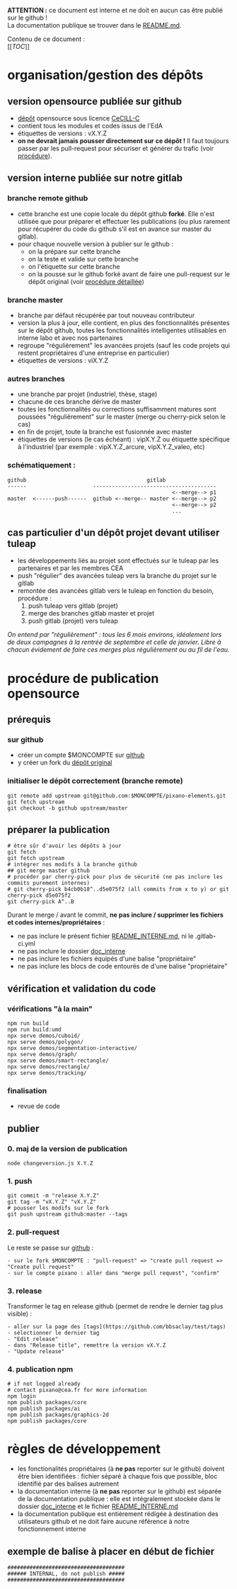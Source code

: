 **ATTENTION :** ce document est interne et ne doit en aucun cas être publié sur le github !  
La documentation publique se trouver dans le [README.md](./README.md).

Contenu de ce document :  
[[_TOC_]]

# organisation/gestion des dépôts
## version opensource publiée sur github
- [dépôt](https://github.com/pixano/pixano-app) opensource sous licence [CeCILL-C](./LICENSE.txt)
- contient tous les modules et codes issus de l'EdA
- étiquettes de versions : vX.Y.Z
- **on ne devrait jamais pousser directement sur ce dépôt !** Il faut toujours passer par les pull-request pour sécuriser et générer du trafic (voir [procédure](#procedure-de-publication)).

## version interne publiée sur notre gitlab
### branche remote github
- cette branche est une copie locale du dépôt github **forké**. Elle n'est utilisée que pour préparer et effectuer les publications (ou plus rarement pour récupérer du code du github s'il est en avance sur master du gitlab).
- pour chaque nouvelle version à publier sur le github :
	- on la prépare sur cette branche
	- on la teste et valide sur cette branche
	- on l'étiquette sur cette branche
	- on la pousse sur le github forké avant de faire une pull-request sur le dépôt original (voir [procédure détaillée](#procedure-de-publication))
### branche master
- branche par défaut récupérée par tout nouveau contributeur
- version la plus à jour, elle contient, en plus des fonctionnalités présentes sur le dépôt github, toutes les fonctionnalités intelligentes utilisables en interne labo et avec nos partenaires
- regroupe "régulièrement" les avancées projets (sauf les code projets qui restent propriétaires d'une entreprise en particulier)
- étiquettes de versions : viX.Y.Z
### autres branches
- une branche par projet (industriel, thèse, stage)
- chacune de ces branche dérive de master
- toutes les fonctionnalités ou corrections suffisamment matures sont poussées "régulièrement" sur le master (merge ou cherry-pick selon le cas)
- en fin de projet, toute la branche est fusionnée avec master
- étiquettes de versions (le cas échéant) : vipX.Y.Z ou étiquette spécifique à l'industriel (par exemple : vipX.Y.Z_arcure, vipX.Y.Z_valeo, etc)

### schématiquement :
```
github                                      gitlab  
------                     ---------------------------------------  
                                                    <--merge--> p1  
master  <------push------  github <--merge-- master <--merge--> p2  
                                                    <--merge--> p2  
                                                    ...  
```

## cas particulier d'un dépôt projet devant utiliser tuleap
- les développements liés au projet sont effectués sur le tuleap par les partenaires et par les membres CEA
- push "régulier" des avancées tuleap vers la branche du projet sur le gitlab
- remontée des avancées gitlab vers le tuleap en fonction du besoin, procédure :
	1. push tuleap vers gitlab (projet)
	2. merge des branches gitlab master et projet
	3. push gitlab (projet) vers tuleap

*On entend par "régulièrement" : tous les 6 mois environs, idéalement lors de deux campagnes à la rentrée de septembre et celle de janvier. Libre à chacun évidement de faire ces merges plus régulièrement ou au fil de l'eau.*




# procédure de publication opensource
## prérequis
### sur github
- créer un compte $MONCOMPTE sur [github](https://github.com)
- y créer un fork du [dépôt original](https://github.com/pixano/pixano-elements)
### initialiser le dépôt correctement (branche remote)
	git remote add upstream git@github.com:$MONCOMPTE/pixano-elements.git
	git fetch upstream
	git checkout -b github upstream/master

## préparer la publication
	# être sûr d'avoir les dépôts à jour
	git fetch
	git fetch upstream
	# intégrer nos modifs à la branche github
	## git merge master github
	# procéder par cherry-pick pour plus de sécurité (ne pas inclure les commits purement internes)
	# git cherry-pick b4cb0b18^..d5e075f2 (all commits from x to y) or git cherry-pick d5e075f2
	git cherry-pick A^..B

Durant le merge / avant le commit, **ne pas inclure / supprimer les fichiers et codes internes/propriétaires** :  

- ne pas inclure le présent fichier [README_INTERNE.md](./README_INTERNE.md), ni le .gitlab-ci.yml
- ne pas inclure le dossier [doc_interne](./doc_interne)
- ne pas inclure les fichiers équipés d'une balise "propriétaire"
- ne pas inclure les blocs de code entourés de d'une balise "propriétaire"

## vérification et validation du code
### vérifications "à la main"
	npm run build
	npm run build:umd
	npx serve demos/cuboid/
	npx serve demos/polygon/
	npx serve demos/segmentation-interactive/
	npx serve demos/graph/
	npx serve demos/smart-rectangle/
	npx serve demos/rectangle/
	npx serve demos/tracking/

### finalisation
- revue de code

## publier
### 0. maj de la version de publication
	node changeversion.js X.Y.Z
### 1. push
	git commit -m "release X.Y.Z"
	git tag -m "vX.Y.Z" "vX.Y.Z"
	# pousser les modifs sur le fork
	git push upstream github:master --tags
### 2. pull-request
Le reste se passe sur [github](https://github.com) :

	- sur le fork $MONCOMPTE : "pull-request" => "create pull request => "Create pull request"
	- sur le compte pixano : aller dans "merge pull request", "confirm"
### 3. release
Transformer le tag en release github (permet de rendre le dernier tag plus visible) :

	- aller sur la page des [tags](https://github.com/bbsaclay/test/tags)
	- sélectionner le dernier tag
	- "Edit release"
	- dans "Release title", remettre la version vX.Y.Z
	- "Update release"
### 4. publication npm
	# if not logged already
	# contact pixano@cea.fr for more information
	npm login
	npm publish packages/core
	npm publish packages/ai
	npm publish packages/graphics-2d
	npm publish packages/core


# règles de développement
- les fonctionalités propriétaires (à **ne pas** reporter sur le github) doivent être bien identifiées : fichier séparé à chaque fois que possible, bloc identifié par des balises autrement
- la documentation interne (à **ne pas** reporter sur le github) est séparée de la documentation publique : elle est intégralement stockée dans le dossier [doc_interne](./doc_interne) et le fichier [README_INTERNE.md](./README_INTERNE.md)
- la documentation publique est entièrement rédigée à destination des utilisateurs github et ne doit faire aucune référence à notre fonctionnement interne

## exemple de balise à placer en début de fichier
	#####################################
	###### INTERNAL, do not publish #####
	#####################################






